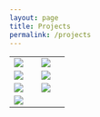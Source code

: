 ```yaml
---
layout: page
title: Projects
permalink: /projects
---
```


<div align="center">
    <table style="border:0px solid white; width:100%;">
        <tr style="border: 0px;">
            <td style="border: 0px; width: 33%">
                <a href="https://github.com/nguyenngoclongdev/vs-terminal-keeper">
                    <img src="https://github-readme-stats.vercel.app/api/pin/?username=nguyenngoclongdev&repo=vs-terminal-keeper&theme=codeSTACKr">
                </a>
            </td>
            <td style="border: 0px; width: 33%">
                <a href="https://github.com/nguyenngoclongdev/step-definition-generator">
                    <img src="https://github-readme-stats.vercel.app/api/pin/?username=nguyenngoclongdev&repo=step-definition-generator&theme=codeSTACKr">
                </a>
            </td>
        </tr>
        <tr style="border: 0px;">
            <td style="border: 0px;">
                <a href="https://github.com/nguyenngoclongdev/vs-asdf">
                    <img src="https://github-readme-stats.vercel.app/api/pin/?username=nguyenngoclongdev&repo=vs-asdf&theme=codeSTACKr">
                </a>
            </td>
            <td style="border: 0px;">
                <a href="https://github.com/vscode-utility/fs-browserify">
                    <img src="https://github-readme-stats.vercel.app/api/pin/?username=vscode-utility&repo=fs-browserify&theme=codeSTACKr">
                </a>
            </td>
        </tr>
        <tr style="border: 0px;">
            <td style="border: 0px;">
                <a href="https://github.com/nguyenngoclongdev/pkgscan">
                    <img src="https://github-readme-stats.vercel.app/api/pin/?username=nguyenngoclongdev&repo=pkgscan&theme=codeSTACKr">
                </a>
            </td>
            <td style="border: 0px;">
                <a href="https://github.com/nguyenngoclongdev/gherkin-editor">
                    <img src="https://github-readme-stats.vercel.app/api/pin/?username=nguyenngoclongdev&repo=gherkin-editor&theme=codeSTACKr">
                </a>
            </td>
        </tr>
         <tr style="border: 0px;">
            <td style="border: 0px;">
                <a href="https://github.com/nguyenngoclongdev/vs-data-sync">
                    <img src="https://github-readme-stats.vercel.app/api/pin/?username=nguyenngoclongdev&repo=vs-data-sync&theme=codeSTACKr">
                </a>
            </td>
            <td style="border: 0px;"></td>
        </tr>
    </table>
</div>
